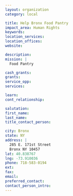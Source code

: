 ```yaml
---
layout: organization
category: local

title: Help Bronx Food Pantry
impact_area: Human Rights
keywords: 
location_services: 
location_offices: 
website: 

description: 
mission: |
  Food Pantry

cash_grants: 
grants: 
service_opp: 
services: 

learn: 
cont_relationship: 

salutation: 
first_name: 
last_name: 
title_contact_person: 

city: Bronx
state: NY
address: |
  285 E. 171st Street     
  Bronx NY 10457
lat: 40.838767
lng: -73.910036
phone: 718-583-0194
ext: 
fax: 
email: 
preferred_contact: 
contact_person_intro: 
---
```

